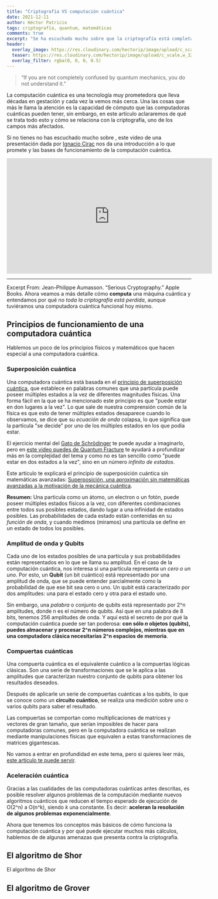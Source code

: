 ```yaml
---
title: "Criptografía VS computación cuántica"
date: 2021-12-11
author: Héctor Patricio
tags: criptografía, quantum, matemáticas
comments: true
excerpt: "Se ha escuchado mucho sobre que la criptografía está completamente acabada si la computación cuántica tiene éxito. Entendamos si esto es verdad."
header:
  overlay_image: https://res.cloudinary.com/hectorip/image/upload/c_scale,w_1120/v1639258127/anton-maksimov-juvnsky-wrkNQmhmdvY-unsplash_zfe4zr.jpg
  teaser: https://res.cloudinary.com/hectorip/image/upload/c_scale,w_320/v1639258127/anton-maksimov-juvnsky-wrkNQmhmdvY-unsplash_zfe4zr.jpg
  overlay_filter: rgba(0, 0, 0, 0.5)
---
```


> “If you are not completely confused by quantum mechanics, you do not understand it.”

La computación cuántica es una tecnología muy prometedora que lleva décadas en gestación y cada vez la vemos más cerca. Una las cosas que más le llama la atención es la capacidad de cómputo que las computadoras cuánticas pueden tener, sin embargo, en este artículo aclararemos de qué se trata todo esto y cómo se relaciona con la criptografía, uno de los campos más afectados.

Si no tienes no has escuchado mucho sobre , este video de una presentación dada por [Ignacio Cirac](https://www.xataka.com/investigacion/algun-dia-se-construye-ordenador-cuantico-plenamente-funcional-sera-gracias-parte-a-este-cientifico-espanol-hablamos-ignacio-cirac) nos da una introducción a lo que promete y las bases de funcionamiento de la computación cuántica.

<iframe width="560" height="315" src="https://www.youtube.com/embed/WJ3r6btgzBM" title="YouTube video player" frameborder="0" allow="accelerometer; autoplay; clipboard-write; encrypted-media; gyroscope; picture-in-picture" allowfullscreen></iframe>

---

Excerpt From: Jean-Philippe Aumasson. “Serious Cryptography.” Apple Books.
Ahora veamos a más detalle cómo **computa** una máquina cuántica y entendamos por qué no _toda la criptografía está perdida_, aunque tuviéramos una computadora cuántica funcional hoy mismo.

## Principios de funcionamiento de una computadora cuántica

Hablemos un poco de los principios físicos y matemáticos que hacen especial a una computadora cuántica.

### Superposición cuántica

Una computadora cuántica está basada en el [principio de superposición cuántica](https://es.wikipedia.org/wiki/Superposici%C3%B3n_cu%C3%A1ntica), que establece en palabras comunes que una partícula puede poseer múltiples estados a la vez de diferentes magnitudes físicas. Una forma fácil en la que se ha mencionado este principio es que "puede estar en don lugares a la vez". Lo que sale de nuestra comprensión común de la física es que esto de tener múltiples estados desaparece cuando lo observamos, se dice que su _ecuación de onda_ colapsa, lo que significa que la partícula "se decide" por uno de los múltiples estados en los que podía estar.

El ejercicio mental del [Gato de Schrödinger](https://www.youtube.com/watch?v=lzxKZx7we4s) te puede ayudar a imaginarlo, pero en [este video puedes de Quantum Fracture](https://www.youtube.com/watch?v=9JlOmEEyTOU) te ayudará a profundizar más en la complejidad del tema y como no es tan sencillo como "puede estar en dos estados a la vez", sino en un número _infinito de estados_.

Este artículo te explicará el principio de superposición cuántica sin matemáticas avanzadas: [Superposición, una aproximación sin matemáticas avanzadas a la motivación de la mecánica cuántica](https://www.elclaustro.edu.mx/agnosia/index.php/component/k2/item/427-superposicion-una-aproximacion-sin-matematicas-avanzadas-a-la-motivacion-de-la-mecanica-cuantica).

**Resumen:** Una particula como un átomo, un electron o un fotón, puede poseer múltiples estados físicos a la vez, con diferentes combinaciones entre todos sus posibles estados, dando lugar a una infinidad de estados posibles. Las probabilidades de cada estado están contenidas en su _función de onda_, y cuando medimos (miramos) una partícula se define en un estado de todos los posibles.

### Amplitud de onda y Qubits

Cada uno de los estados posibles de una partícula y sus probabilidades están representados en lo que se llama su amplitud. En el caso de la computación cuántica, nos interesa si una partícula representa un _cero o un uno_. Por esto, un **Qubit** (un bit cuántico) está representado por una amplitud de onda, que se puede entender parcialmente como la probabilidad de que ese bit sea cero o uno. Un qubit está caracterizado por dos amplitudes: una para el estado cero y otra para el estado uno.

Sin embargo, una _palabra_ o conjunto de qubits está representado por 2^n amplitudes, donde n es el número de qubits. Así que en una palabra de 8 bits, tenemos 256 amplitudes de onda. Y aquí está el secreto de por qué la computación cuántica puede ser tan poderosa: **con sólo _n_ objetos (qubits), puedes almacenar y procesar 2^n números complejos, mientras que en una computadora clásica necesitarías 2^n espacios de memoria**.

### Compuertas cuánticas

Una compuerta cuántica es el equivalente cuántico a la compuertas lógicas clásicas. Son una serie de transformaciones que se le aplica a las amplitudes que caracterizan nuestro conjunto de qubits para obtener los resultados deseados.

Después de aplicarle un serie de compuertas cuánticas a los qubits, lo que se conoce como un **circuito cuántico**, se realiza una medición sobre uno o varios qubits para saber el resultado.

Las compuertas se comportan como multiplicaciones de matrices y vectores de gran tamaño, que serían imposibles de hacer para computadoras comunes, pero en la computadora cuántica se realizan mediante manipulaciones físicas que equivalen a estas transformaciones de matrices gigantescas.

No vamos a entrar en profundidad en este tema, pero si quieres leer más, [este artículo te puede servir](https://josueacevedo.medium.com/computaci%C3%B3n-cu%C3%A1ntica-compuertas-o-circuitos-cu%C3%A1nticos-27910f5338c8).

### Aceleración cuántica

Gracias a las cualidades de las computadoras cuánticas antes descritas, es posible resolver algunos problemas de la computación mediante nuevos algoritmos cuánticos que reducen el tiempo esperado de ejecución de O(2^n) a O(n^k), siendo _k_ una constante. Es decir: **aceleran la resolución de algunos problemas exponencialmente**.

Ahora que tenemos los conceptos más básicos de cómo funciona la computación cuántica y por qué puede ejecutar muchos más cálculos, hablemos de de algunas amenazas que presenta contra la criptografía.

## El algoritmo de Shor

El algoritmo de Shor
## El algoritmo de Grover


